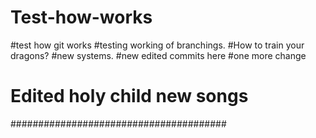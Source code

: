 # Test-how-works
#test how git works
#testing working of branchings.
#How to train your dragons?
#new systems.
#new edited commits here
#one more change
#
#
# Edited holy child new songs
#######################################
